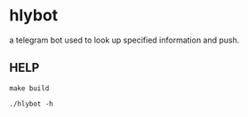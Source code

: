 # hlybot
a telegram bot used to look up specified information and push. 

## HELP
```shell script
make build

./hlybot -h
```